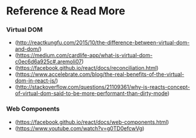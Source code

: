 # Reference & Read More


### Virtual DOM
* (http://reactkungfu.com/2015/10/the-difference-between-virtual-dom-and-dom/)
* (https://medium.com/cardlife-app/what-is-virtual-dom-c0ec6d6a925c#.aremoli07)
* (https://facebook.github.io/react/docs/reconciliation.html)
* (https://www.accelebrate.com/blog/the-real-benefits-of-the-virtual-dom-in-react-js/)
* (http://stackoverflow.com/questions/21109361/why-is-reacts-concept-of-virtual-dom-said-to-be-more-performant-than-dirty-mode)

### Web Components
* (https://facebook.github.io/react/docs/web-components.html)
* (https://www.youtube.com/watch?v=g0TD0efcwVg)

